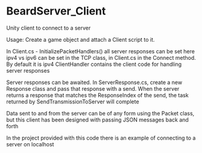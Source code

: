 # BeardServer_Client
Unity client to connect to a server

Usage:
Create a game object and attach a Client script to it.

In Client.cs - InitializePacketHandlers() all server responses can be set here
ipv4 vs ipv6 can be set in the TCP class, in Client.cs in the Connect method. By default it is ipv4
ClientHandler contains the client code for handling server responses

Server responses can be awaited. In ServerResponse.cs, create a new Response class and pass that response with a send.
When the server returns a response that matches the ResponseIndex of the send, the task returned by SendTransmissionToServer will complete

Data sent to and from the server can be of any form using the Packet class, but this client has been designed with passing JSON messages back and forth


In the project provided with this code there is an example of connecting to a server on localhost
